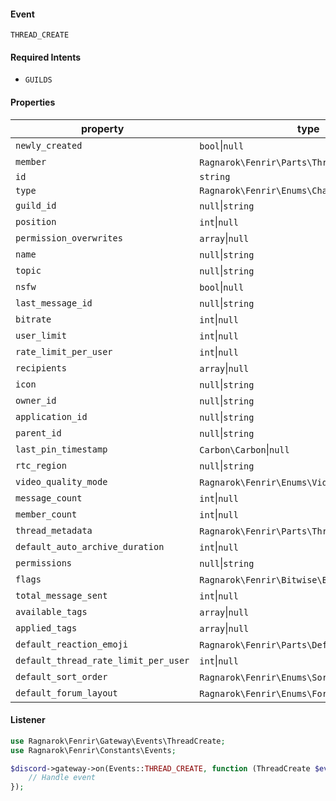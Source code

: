 #### Event
`THREAD_CREATE`

#### Required Intents
- `GUILDS`

#### Properties
|property|type|
|--------|----|
|`newly_created`|`bool`&#124;`null`|
|`member`|`Ragnarok\Fenrir\Parts\ThreadMember`&#124;`null`|
|`id`|`string`|
|`type`|`Ragnarok\Fenrir\Enums\ChannelTypes`|
|`guild_id`|`null`&#124;`string`|
|`position`|`int`&#124;`null`|
|`permission_overwrites`|`array`&#124;`null`|
|`name`|`null`&#124;`string`|
|`topic`|`null`&#124;`string`|
|`nsfw`|`bool`&#124;`null`|
|`last_message_id`|`null`&#124;`string`|
|`bitrate`|`int`&#124;`null`|
|`user_limit`|`int`&#124;`null`|
|`rate_limit_per_user`|`int`&#124;`null`|
|`recipients`|`array`&#124;`null`|
|`icon`|`null`&#124;`string`|
|`owner_id`|`null`&#124;`string`|
|`application_id`|`null`&#124;`string`|
|`parent_id`|`null`&#124;`string`|
|`last_pin_timestamp`|`Carbon\Carbon`&#124;`null`|
|`rtc_region`|`null`&#124;`string`|
|`video_quality_mode`|`Ragnarok\Fenrir\Enums\VideoQualityMode`&#124;`null`|
|`message_count`|`int`&#124;`null`|
|`member_count`|`int`&#124;`null`|
|`thread_metadata`|`Ragnarok\Fenrir\Parts\ThreadMetadata`&#124;`null`|
|`default_auto_archive_duration`|`int`&#124;`null`|
|`permissions`|`null`&#124;`string`|
|`flags`|`Ragnarok\Fenrir\Bitwise\Bitwise`&#124;`null`|
|`total_message_sent`|`int`&#124;`null`|
|`available_tags`|`array`&#124;`null`|
|`applied_tags`|`array`&#124;`null`|
|`default_reaction_emoji`|`Ragnarok\Fenrir\Parts\DefaultReaction`&#124;`null`|
|`default_thread_rate_limit_per_user`|`int`&#124;`null`|
|`default_sort_order`|`Ragnarok\Fenrir\Enums\SortOrderType`&#124;`null`|
|`default_forum_layout`|`Ragnarok\Fenrir\Enums\ForumLayoutType`&#124;`null`|

#### Listener
```php
use Ragnarok\Fenrir\Gateway\Events\ThreadCreate;
use Ragnarok\Fenrir\Constants\Events;

$discord->gateway->on(Events::THREAD_CREATE, function (ThreadCreate $event) {
    // Handle event
});
```

